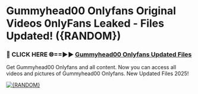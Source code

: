 # Gummyhead00 Onlyfans Original Videos 0nlyFans Leaked - Files Updated! ({RANDOM})

<h3>🔴 CLICK HERE 🌐==►► <a href="https://betterlinks.top/A2PfLJ" rel="nofollow">Gummyhead00 Onlyfans Updated Files</a></h3>

Get Gummyhead00 Onlyfans and all content. Now you can access all videos and pictures of Gummyhead00 Onlyfans. New Updated Files 2025!

[![{RANDOM}](https://i.imgur.com/ppqm5kG.gif)](https://betterlinks.top/A2PfLJ)